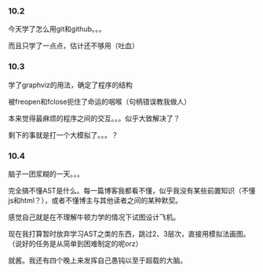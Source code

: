 ### 10.2

今天学了怎么用git和github。。。

而且只学了一点点，估计还不够用（吐血）

### 10.3

学了graphviz的用法，确定了程序的结构

被freopen和fclose扼住了命运的咽喉（句柄错误教我做人）

本来觉得最麻烦的程序之间的交互。。。似乎大致解决了？

剩下的事就是打一个大模拟了。。。？

### 10.4

脑子一团浆糊的一天。。。

完全搞不懂AST是什么。每一篇博客我都看不懂，似乎我没有某些前置知识（不懂js和html？），或者不懂博主与其他读者之间的某种默契。

感觉自己就是在不理解牛顿力学的情况下试图设计飞机。

现在我打算暂时放弃学习AST之类的东西，跳过2、3层次，直接用模拟法画图。（说好的任务是从简单到困难制定的呢orz）

就酱。我还有四个晚上来发挥自己愚钝以至于超载的大脑。